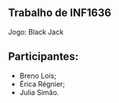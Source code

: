 ## Trabalho de INF1636

Jogo: Black Jack

## Participantes:

- Breno Lois;
- Érica Régnier;
- Julia Simão.